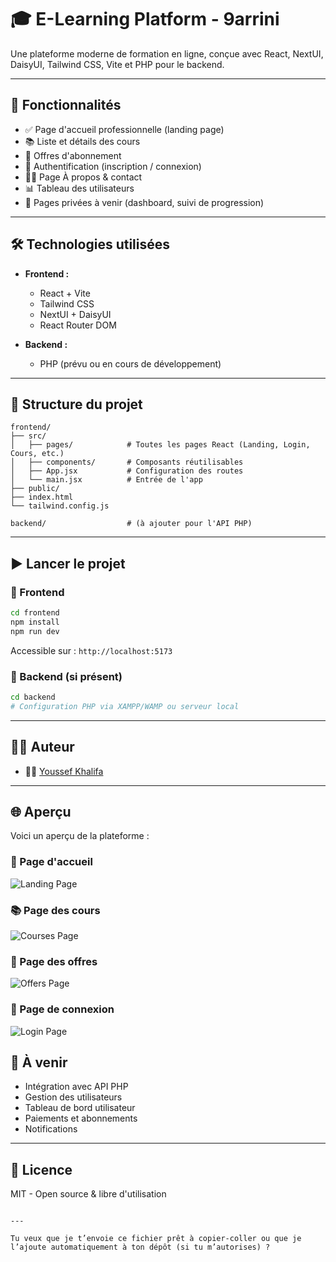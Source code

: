 
# 🎓 E-Learning Platform - 9arrini

Une plateforme moderne de formation en ligne, conçue avec React, NextUI, DaisyUI, Tailwind CSS, Vite et PHP pour le backend.

---

## 🚀 Fonctionnalités

- ✅ Page d'accueil professionnelle (landing page)
- 📚 Liste et détails des cours
- 🧾 Offres d'abonnement
- 👥 Authentification (inscription / connexion)
- 🧑‍🏫 Page À propos & contact
- 📊 Tableau des utilisateurs
- 🔐 Pages privées à venir (dashboard, suivi de progression)

---

## 🛠️ Technologies utilisées

- **Frontend :**
  - React + Vite
  - Tailwind CSS
  - NextUI + DaisyUI
  - React Router DOM

- **Backend :**
  - PHP (prévu ou en cours de développement)

---

## 📂 Structure du projet

```
frontend/
├── src/
│   ├── pages/            # Toutes les pages React (Landing, Login, Cours, etc.)
│   ├── components/       # Composants réutilisables
│   ├── App.jsx           # Configuration des routes
│   └── main.jsx          # Entrée de l'app
├── public/
├── index.html
└── tailwind.config.js

backend/                  # (à ajouter pour l'API PHP)
```

---

## ▶️ Lancer le projet

### 🧪 Frontend

```bash
cd frontend
npm install
npm run dev
```

Accessible sur : `http://localhost:5173`

### 🧪 Backend (si présent)

```bash
cd backend
# Configuration PHP via XAMPP/WAMP ou serveur local
```

---

## 🧑‍💻 Auteur

- 👨‍💻 [Youssef Khalifa](https://github.com/youssefkhalifa04)

---

## 🌐 Aperçu

Voici un aperçu de la plateforme :

### 🎯 Page d'accueil
![Landing Page](./frontend/src/assets/landing-page.png)

### 📚 Page des cours
![Courses Page](./src/assets/courses-page.png)

### 🧾 Page des offres
![Offers Page](./src/assets/offers-page.png)

### 🔐 Page de connexion
![Login Page](./src/assets/login-page.png)

## 📌 À venir

- Intégration avec API PHP
- Gestion des utilisateurs
- Tableau de bord utilisateur
- Paiements et abonnements
- Notifications

---

## 📄 Licence

MIT - Open source & libre d'utilisation
```

---

Tu veux que je t’envoie ce fichier prêt à copier-coller ou que je l’ajoute automatiquement à ton dépôt (si tu m’autorises) ?
